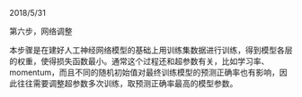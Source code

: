 2018/5/31

第六步，网络调整

本步骤是在建好人工神经网络模型的基础上用训练集数据进行训练，得到模型各层的权重，使得损失函数最小。通常这个过程还和超参数有关，比如学习率、momentum，而且不同的随机初始值对最终训练模型的预测正确率也有影响，因此往往需要调整超参数多次训练，取预测正确率最高的模型参数。
